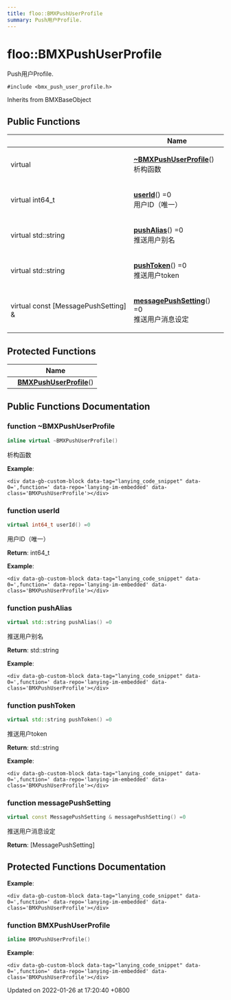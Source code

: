```yaml
---
title: floo::BMXPushUserProfile
summary: Push用户Profile.
---
```


# floo::BMXPushUserProfile

Push用户Profile.

`#include <bmx_push_user_profile.h>`

Inherits from BMXBaseObject

## Public Functions

|                                       | Name                                                                                                                                           |
| ------------------------------------- | ---------------------------------------------------------------------------------------------------------------------------------------------- |
| virtual                               | <p><a href="classfloo_1_1_b_m_x_push_user_profile.md#function-~bmxpushuserprofile"><strong>~BMXPushUserProfile</strong></a>()<br>析构函数</p>      |
| virtual int64\_t                      | <p><a href="classfloo_1_1_b_m_x_push_user_profile.md#function-userid"><strong>userId</strong></a>() =0<br>用户ID（唯一）</p>                         |
| virtual std::string                   | <p><a href="classfloo_1_1_b_m_x_push_user_profile.md#function-pushalias"><strong>pushAlias</strong></a>() =0<br>推送用户别名</p>                     |
| virtual std::string                   | <p><a href="classfloo_1_1_b_m_x_push_user_profile.md#function-pushtoken"><strong>pushToken</strong></a>() =0<br>推送用户token</p>                  |
| virtual const \[MessagePushSetting] & | <p><a href="classfloo_1_1_b_m_x_push_user_profile.md#function-messagepushsetting"><strong>messagePushSetting</strong></a>() =0<br>推送用户消息设定</p> |

## Protected Functions

|   | Name                                                                                                     |
| - | -------------------------------------------------------------------------------------------------------- |
|   | [**BMXPushUserProfile**](classfloo\_1\_1\_b\_m\_x\_push\_user\_profile.md#function-bmxpushuserprofile)() |

## Public Functions Documentation

### function \~BMXPushUserProfile

```cpp
inline virtual ~BMXPushUserProfile()
```

析构函数

**Example**:

```
<div data-gb-custom-block data-tag="lanying_code_snippet" data-0=',function=' data-repo='lanying-im-embedded' data-class='BMXPushUserProfile'></div>
```

### function userId

```cpp
virtual int64_t userId() =0
```

用户ID（唯一）

**Return**: int64\_t

**Example**:

```
<div data-gb-custom-block data-tag="lanying_code_snippet" data-0=',function=' data-repo='lanying-im-embedded' data-class='BMXPushUserProfile'></div>
```

### function pushAlias

```cpp
virtual std::string pushAlias() =0
```

推送用户别名

**Return**: std::string

**Example**:

```
<div data-gb-custom-block data-tag="lanying_code_snippet" data-0=',function=' data-repo='lanying-im-embedded' data-class='BMXPushUserProfile'></div>
```

### function pushToken

```cpp
virtual std::string pushToken() =0
```

推送用户token

**Return**: std::string

**Example**:

```
<div data-gb-custom-block data-tag="lanying_code_snippet" data-0=',function=' data-repo='lanying-im-embedded' data-class='BMXPushUserProfile'></div>
```

### function messagePushSetting

```cpp
virtual const MessagePushSetting & messagePushSetting() =0
```

推送用户消息设定

**Return**: \[MessagePushSetting]

## Protected Functions Documentation

**Example**:

```
<div data-gb-custom-block data-tag="lanying_code_snippet" data-0=',function=' data-repo='lanying-im-embedded' data-class='BMXPushUserProfile'></div>
```

### function BMXPushUserProfile

```cpp
inline BMXPushUserProfile()
```

**Example**:

```
<div data-gb-custom-block data-tag="lanying_code_snippet" data-0=',function=' data-repo='lanying-im-embedded' data-class='BMXPushUserProfile'></div>
```



Updated on 2022-01-26 at 17:20:40 +0800
